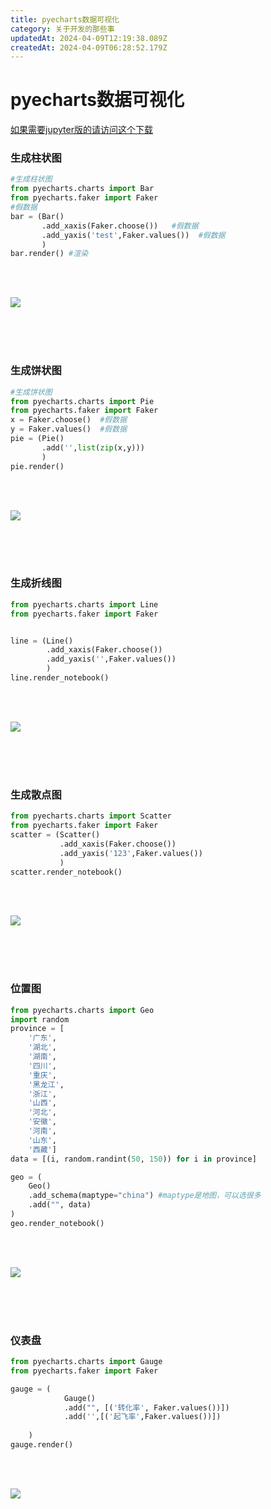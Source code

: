 ```yaml
---
title: pyecharts数据可视化
category: 关于开发的那些事
updatedAt: 2024-04-09T12:19:38.089Z
createdAt: 2024-04-09T06:28:52.179Z
---
```


# pyecharts数据可视化
[如果需要jupyter版的请访问这个下载](http://byte2023.icu:8080/pyecharts.zip)
### 生成柱状图
```python
#生成柱状图
from pyecharts.charts import Bar
from pyecharts.faker import Faker
#假数据
bar = (Bar()
       .add_xaxis(Faker.choose())   #假数据
       .add_yaxis('test',Faker.values())  #假数据
       )
bar.render() #渲染

```    

<br>
<br>




<!-- more -->
![](https://byte2023.icu/static/img/571a3cd122e84cf0eabf7c86987bc69c.bar.webp)

<br>
<br>
<br>


### 生成饼状图
```python
#生成饼状图
from pyecharts.charts import Pie
from pyecharts.faker import Faker
x = Faker.choose()  #假数据
y = Faker.values()  #假数据
pie = (Pie()
       .add('',list(zip(x,y)))
       )
pie.render()
```
<br>
<br>


![](https://byte2023.icu/static/img/0587a643890ad76d86bd9f7703dbf231.pie.webp)

<br>
<br>
<br>


### 生成折线图
```python
from pyecharts.charts import Line
from pyecharts.faker import Faker


line = (Line()
        .add_xaxis(Faker.choose())
        .add_yaxis('',Faker.values())
        )
line.render_notebook()

```
<br>
<br>


![](https://byte2023.icu/static/img/f8e7a47b1787aa517f115dbbccac2af4.line.webp)

<br>
<br>
<br>



###  生成散点图

```python
from pyecharts.charts import Scatter
from pyecharts.faker import Faker
scatter = (Scatter()
           .add_xaxis(Faker.choose())
           .add_yaxis('123',Faker.values())
           )
scatter.render_notebook()
```


<br>
<br>


![](https://byte2023.icu/static/img/854ad7cc7d169f7662653e3421ef81a4.scatter.webp)

<br>
<br>
<br>


### 位置图

```python
from pyecharts.charts import Geo
import random
province = [
    '广东',
    '湖北',
    '湖南',
    '四川',
    '重庆',
    '黑龙江',
    '浙江',
    '山西',
    '河北',
    '安徽',
    '河南',
    '山东',
    '西藏']
data = [(i, random.randint(50, 150)) for i in province]

geo = (
    Geo()
    .add_schema(maptype="china") #maptype是地图，可以选很多
    .add("", data)
)
geo.render_notebook()

```


<br>
<br>


![](https://byte2023.icu/static/img/1f2e983fd2f23d4c088d1dbaec3a86cb.geo.webp)

<br>
<br>
<br>


### 仪表盘

```python
from pyecharts.charts import Gauge
from pyecharts.faker import Faker

gauge = (
            Gauge()
            .add("", [('转化率', Faker.values())])
            .add('',[('起飞率',Faker.values())])
            
    )
gauge.render()
```


<br>
<br>

![](https://byte2023.icu/static/img/7bc6e3bddecba9d7da909911cc2cdd85.gauge.webp)